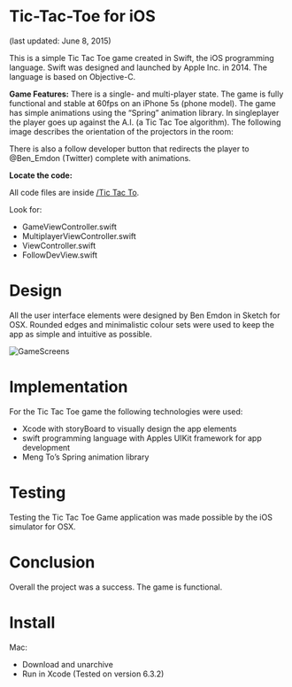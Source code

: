 Tic-Tac-Toe for iOS
================================
(last updated: June 8, 2015)

This is a simple Tic Tac Toe game created in Swift, the iOS programming language. Swift was designed and launched by Apple Inc. in 2014. The language is based on Objective-C.

**Game Features:**
There is a single- and multi-player state. The game is fully functional and stable at 60fps on an iPhone 5s (phone model). The game has simple animations using the “Spring” animation library.
In singleplayer the player goes up against the A.I. (a Tic Tac Toe algorithm).
The following image describes the orientation of the projectors in the room:

There is also a follow developer button that redirects the player to @Ben_Emdon (Twitter) complete with animations.

**Locate the code:**

All code files are inside [/Tic Tac To](https://github.com/BenEmdon/Tic-Tac-Toe/tree/master/Tic%20Tac%20To).

Look for:
- GameViewController.swift  
- MultiplayerViewController.swift
- ViewController.swift
- FollowDevView.swift


Design
======

All the user interface elements were designed by Ben Emdon in Sketch for OSX. Rounded edges and minimalistic colour sets were used to keep the app as simple and intuitive as possible.  

![GameScreens](https://github.com/BenEmdon/Tic-Tac-Toe/blob/master/GameScreens/GameScreens.png)


Implementation
==============

For the Tic Tac Toe game the following technologies were used:
- Xcode with storyBoard to visually design the app elements
- swift programming language with Apples UIKit framework for app development
- Meng To’s Spring animation library


Testing
=======

Testing the Tic Tac Toe Game application was made possible by the iOS simulator for OSX.


Conclusion
==========

Overall the project was a success. The game is functional.


Install
=======

Mac:
- Download and unarchive
- Run in Xcode (Tested on version 6.3.2)
